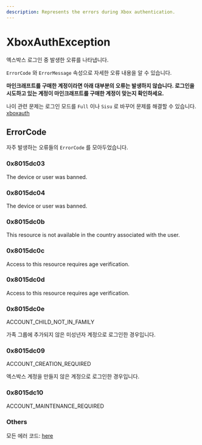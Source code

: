 ```yaml
---
description: Represents the errors during Xbox authentication.
---
```


# XboxAuthException

엑스박스 로그인 중 발생한 오류를 나타냅니다.

`ErrorCode` 와 `ErrorMessage` 속성으로 자세한 오류 내용을 알 수 있습니다.

**마인크래프트를 구매한 계정이라면 아래 대부분의 오류는 발생하지 않습니다. 로그인을 시도하고 있는 계정이 마인크래프트를 구매한 계정이 맞는지 확인하세요.**

나이 관련 문제는 로그인 모드를 `Full` 이나 `Sisu` 로 바꾸어 문제를 해결할 수 있습니다. [xboxauth](xboxauth.md)

## ErrorCode

자주 발생하는 오류들의 `ErrorCode` 를 모아두었습니다.

### 0x8015dc03

The device or user was banned.

### 0x8015dc04

The device or user was banned.

### 0x8015dc0b

This resource is not available in the country associated with the user.

### 0x8015dc0c

Access to this resource requires age verification.

### 0x8015dc0d

Access to this resource requires age verification.

### 0x8015dc0e

ACCOUNT_CHILD_NOT_IN_FAMILY

가족 그룹에 추가되지 않은 미성년자 계정으로 로그인한 경우입니다.

### 0x8015dc09

ACCOUNT_CREATION_REQUIRED

엑스박스 계정을 만들지 않은 계정으로 로그인한 경우입니다.

### 0x8015dc10

ACCOUNT_MAINTENANCE_REQUIRED

### Others

모든 에러 코드: [here](https://github.com/microsoft/xbox-live-api/blob/730f579d41b64df5b57b52e629d12f23c6fb64ac/Source/Shared/errors_legacy.h#L924)
